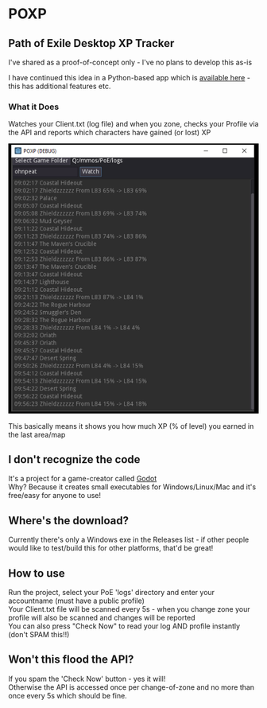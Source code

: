 # POXP
## Path of Exile Desktop XP Tracker ##

I've shared as a proof-of-concept only - I've no plans to develop this as-is

I have continued this idea in a Python-based app which is [available here](https://github.com/shrewdlogarithm/PoE-Character-Log-Desktop) - this has additional features etc.

### What it Does ###
Watches your Client.txt (log file) and when you zone, checks your Profile via the API and reports which characters have gained (or lost) XP

![Screenshot](assets/screenshot.png)

This basically means it shows you how much XP (% of level) you earned in the last area/map

## I don't recognize the code ##
It's a project for a game-creator called [Godot](https://godotengine.org/)  
Why?  Because it creates small executables for Windows/Linux/Mac and it's free/easy for anyone to use!  

## Where's the download? ##
Currently there's only a Windows exe in the Releases list - if other people would like to test/build this for other platforms, that'd be great!

## How to use ##
Run the project, select your PoE 'logs' directory and enter your accountname (must have a public profile)  
Your Client.txt file will be scanned every 5s - when you change zone your profile will also be scanned and changes will be reported  
You can also press "Check Now" to read your log AND profile instantly (don't SPAM this!!)  

## Won't this flood the API? ##
If you spam the 'Check Now' button - yes it will!    
Otherwise the API is accessed once per change-of-zone and no more than once every 5s which should be fine.
